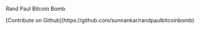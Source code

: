 Rand Paul Bitcoin Bomb
<p>[Contribute on Github](https://github.com/sunnankar/randpaulbitcoinbomb)</p>
